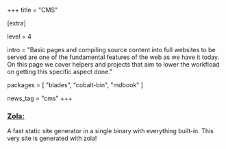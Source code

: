 +++
title = "CMS"

[extra]

level = 4

intro = "Basic pages and compiling source content into full websites to be served are one of the fundamental features of the web as we have it today. On this page we cover helpers and projects that aim to lower the workfload on getting this specific aspect done."

packages = [
  "blades",
  "cobalt-bin",
  "mdbook"
]

news_tag = "cms"
+++

<h3><a href="https://github.com/getzola/zola">Zola:</a></h3>

A fast static site generator in a single binary with everything built-in. This very site is generated with zola!
